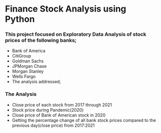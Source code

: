 # Finance Stock Analysis using Python

### This project focused on Exploratory Data Analysis of stock prices of the following banks;
- Bank of America 
- CitiGroup 
- Goldman Sachs
- JPMorgan Chase
- Morgan Stanley
- Wells Fargo
- The analysis addressed;

### The Analysis 
- Close price of each stock from 2017 through 2021
- Stock price during Pandemic(2020)
- Close price of Bank of American stock in 2020
- Getting the percentage change of all bank stock prices compared to the previous day(close price) from 2017:2021
